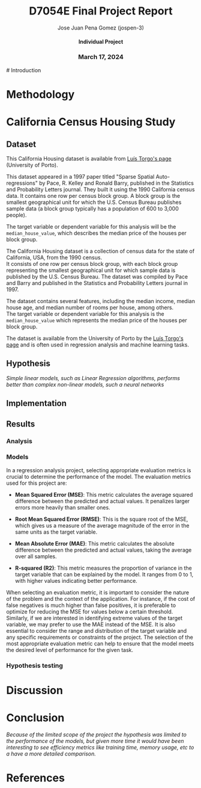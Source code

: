 
<h1 style="text-align: center" > D7054E Final Project Report </h1>  
<p style="text-align: center" > Jose Juan Pena Gomez (jospen-3)  </p>  
<h4 style="text-align: center" > Individual Project </h4>  
<h3 style="text-align: center" > March 17, 2024  </h3>
# Introduction



# Methodology


# California Census Housing Study



## Dataset

This California Housing dataset is available from [Luís Torgo's page](https://www.dcc.fc.up.pt/~ltorgo/Regression/cal_housing.html) (University of Porto).  
  
This dataset appeared in a 1997 paper titled "Sparse Spatial Auto-regressions" by Pace, R. Kelley and Ronald Barry, published in the Statistics and Probability Letters journal. They built it using the 1990 California census data. It contains one row per census block group. A block group is the smallest geographical unit for which the U.S. Census Bureau publishes sample data (a block group typically has a population of 600 to 3,000 people).
  
The target variable or dependent variable for this analysis will be the `median_house_value`, which describes the median price of the houses per block group.  
  
The California Housing dataset is a collection of census data for the state of California, USA, from the 1990 census.   
It consists of one row per census block group, with each block group representing the smallest geographical unit for which sample data is published by the U.S. Census Bureau. The dataset was compiled by Pace and Barry and published in the Statistics and Probability Letters journal in 1997.   
  
The dataset contains several features, including the median income, median house age, and median number of rooms per house, among others.   
The target variable or dependent variable for this analysis is the `median_house_value` which represents the median price of the houses per block group.   
  
The dataset is available from the University of Porto by the [Luís Torgo's page](https://www.dcc.fc.up.pt/~ltorgo/Regression/cal_housing.html) and is often used in regression analysis and machine learning tasks.

## Hypothesis

*Simple linear models, such as Linear Regression algorithms, performs better than complex non-linear models, such a neural networks*

## Implementation



## Results


### Analysis


### Models

In a regression analysis project, selecting appropriate evaluation metrics is crucial to determine the performance of the model. The evaluation metrics used for this project are:  
  
-   **Mean Squared Error (MSE)**: This metric calculates the average squared difference between the predicted and actual values. It penalizes larger errors more heavily than smaller ones.  
  
-   **Root Mean Squared Error (RMSE)**: This is the square root of the MSE, which gives us a measure of the average magnitude of the error in the same units as the target variable.  
     
-   **Mean Absolute Error (MAE)**: This metric calculates the absolute difference between the predicted and actual values, taking the average over all samples.  
     
-   **R-squared (R2)**: This metric measures the proportion of variance in the target variable that can be explained by the model. It ranges from 0 to 1, with higher values indicating better performance.  
  
When selecting an evaluation metric, it is important to consider the nature of the problem and the context of the application. For instance, if the cost of false negatives is much higher than false positives, it is preferable to optimize for reducing the MSE for values below a certain threshold. Similarly, if we are interested in identifying extreme values of the target variable, we may prefer to use the MAE instead of the MSE. It is also essential to consider the range and distribution of the target variable and any specific requirements or constraints of the project. The selection of the most appropriate evaluation metric can help to ensure that the model meets the desired level of performance for the given task.


### Hypothesis testing


# Discussion


# Conclusion

*Because of the limited scope of the project the hypothesis was limited to the performance of the models, but given more time it would have been interesting to see efficiency metrics like training time, memory usage, etc to a have a more detailed comparison.*


# References

